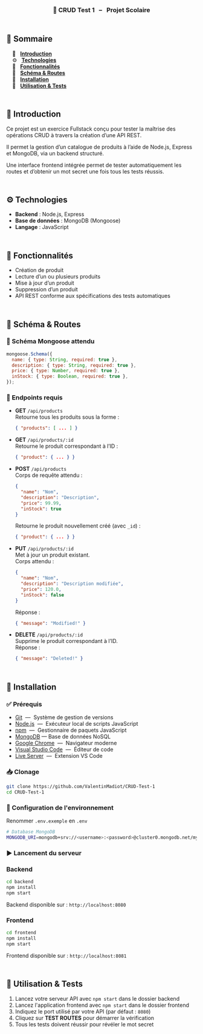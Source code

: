 <br /> 
<h3 align="center">🛒 CRUD Test 1 &nbsp; – &nbsp; Projet Scolaire</h3>

## <br /> 📌 Sommaire

&nbsp;&nbsp;&nbsp; 🎨 &nbsp; [**Introduction**](#introduction)<br />
&nbsp;&nbsp;&nbsp; ⚙️ &nbsp; [**Technologies**](#technologies)<br />
&nbsp;&nbsp;&nbsp; 🎯 &nbsp; [**Fonctionnalités**](#fonctionnalités)<br />
&nbsp;&nbsp;&nbsp; 🧱 &nbsp; [**Schéma & Routes**](#schéma)<br />
&nbsp;&nbsp;&nbsp; 🚀 &nbsp; [**Installation**](#installation)<br />
&nbsp;&nbsp;&nbsp; 🧪 &nbsp; [**Utilisation & Tests**](#utilisation)<br />

## <br /> <a name="introduction">🎨 Introduction</a>

Ce projet est un exercice Fullstack conçu pour tester la maîtrise des opérations CRUD à travers la création d’une API REST.

Il permet la gestion d’un catalogue de produits à l’aide de Node.js, Express et MongoDB, via un backend structuré.

Une interface frontend intégrée permet de tester automatiquement les routes et d’obtenir un mot secret une fois tous les tests réussis.

## <br /> <a name="technologies">⚙️ Technologies</a>

- **Backend** : Node.js, Express
- **Base de données** : MongoDB (Mongoose)
- **Langage** : JavaScript

## <br /> <a name="fonctionnalités">🎯 Fonctionnalités</a>

- Création de produit
- Lecture d’un ou plusieurs produits
- Mise à jour d’un produit
- Suppression d’un produit
- API REST conforme aux spécifications des tests automatiques

## <br /> <a name="schéma">🧱 Schéma & Routes</a>

### 🔧 Schéma Mongoose attendu

```js
mongoose.Schema({
  name: { type: String, required: true },
  description: { type: String, required: true },
  price: { type: Number, required: true },
  inStock: { type: Boolean, required: true },
});
```

### 🔌 Endpoints requis

- **GET** `/api/products`  
  Retourne tous les produits sous la forme :

  ```json
  { "products": [ ... ] }
  ```

- **GET** `/api/products/:id`  
  Retourne le produit correspondant à l’ID :

  ```json
  { "product": { ... } }
  ```

- **POST** `/api/products`  
  Corps de requête attendu :

  ```json
  {
    "name": "Nom",
    "description": "Description",
    "price": 99.99,
    "inStock": true
  }
  ```

  Retourne le produit nouvellement créé (avec `_id`) :

  ```json
  { "product": { ... } }
  ```

- **PUT** `/api/products/:id`  
  Met à jour un produit existant.  
  Corps attendu :

  ```json
  {
    "name": "Nom",
    "description": "Description modifiée",
    "price": 120.0,
    "inStock": false
  }
  ```

  Réponse :

  ```json
  { "message": "Modified!" }
  ```

- **DELETE** `/api/products/:id`  
  Supprime le produit correspondant à l’ID.  
  Réponse :
  ```json
  { "message": "Deleted!" }
  ```

## <br /> <a name="installation">🚀 Installation</a>

### ✅ Prérequis

- [Git](https://git-scm.com/) &nbsp;—&nbsp; Système de gestion de versions
- [Node.js](https://nodejs.org/fr) &nbsp;—&nbsp; Exécuteur local de scripts JavaScript
- [npm](https://www.npmjs.com/) &nbsp;—&nbsp; Gestionnaire de paquets JavaScript
- [MongoDB](https://www.mongodb.com/) — Base de données NoSQL
- [Google Chrome](https://www.google.com/) &nbsp;—&nbsp; Navigateur moderne
- [Visual Studio Code](https://code.visualstudio.com/) &nbsp;—&nbsp; Éditeur de code
- [Live Server](https://marketplace.visualstudio.com/items?itemName=ritwickdey.LiveServer) &nbsp;—&nbsp; Extension VS Code

### 📥 Clonage

```bash
git clone https://github.com/ValentinMadiot/CRUD-Test-1
cd CRUD-Test-1
```

### 🔧 Configuration de l'environnement

Renommer `.env.exemple` en `.env`

```bash
# Database MongoDB
MONGODB_URI=mongodb+srv://<username>:<password>@cluster0.mongodb.net/myDatabase?retryWrites=true&w=majority
```

### ▶️ Lancement du serveur

### Backend

```bash
cd backend
npm install
npm start
```

Backend disponible sur : `http://localhost:8080`

### Frontend

```bash
cd frontend
npm install
npm start
```

Frontend disponible sur : `http://localhost:8081`

## <br /> <a name="utilisation">🧪 Utilisation & Tests</a>

1. Lancez votre serveur API avec `npm start` dans le dossier backend
2. Lancez l'application frontend avec `npm start` dans le dossier frontend
3. Indiquez le port utilisé par votre API (par défaut : `8080`)
4. Cliquez sur **TEST ROUTES** pour démarrer la vérification
5. Tous les tests doivent réussir pour révéler le mot secret
